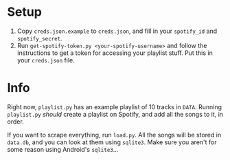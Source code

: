# Setup
1. Copy `creds.json.example` to `creds.json`, and fill in your `spotify_id` and `spotify_secret`. 
2. Run `get-spotify-token.py <your-spotify-username>` and follow the instructions to get a token for accessing your playlist stuff. Put this in your `creds.json` file.

# Info
Right now, `playlist.py` has an example playlist of 10 tracks in `DATA`. Running `playlist.py` *should* create a playlist on Spotify, and add all the songs to it, in order.

If you want to scrape everything, run `load.py`. All the songs will be stored in `data.db`, and you can look at them using `sqlite3`. Make sure you aren't for some reason using Android's `sqlite3`...
